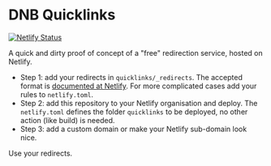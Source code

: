 # DNB Quicklinks

[![Netlify Status](https://api.netlify.com/api/v1/badges/8c297580-5145-4545-bc92-686ca6f78efb/deploy-status)](https://app.netlify.com/sites/dnbql/deploys)

A quick and dirty proof of concept of a "free" redirection service, hosted on Netlify.

- Step 1: add your redirects in `quicklinks/_redirects`. The accepted format is [documented at Netlify](https://docs.netlify.com/routing/redirects/#syntax-for-the-redirects-file). For more complicated cases add your rules to `netlify.toml`.
- Step 2: add this repository to your Netlify organisation and deploy. The `netlify.toml` defines the folder `quicklinks` to be deployed, no other action (like build) is needed.
- Step 3: add a custom domain or make your Netlify sub-domain look nice.

Use your redirects.
